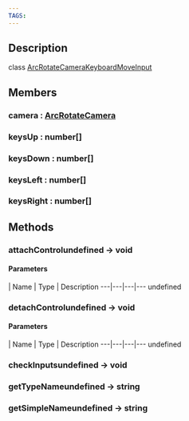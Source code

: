 ```yaml
---
TAGS:
---
```

## Description

class [ArcRotateCameraKeyboardMoveInput](/classes/2.4/ArcRotateCameraKeyboardMoveInput)



## Members

### camera : [ArcRotateCamera](/classes/2.4/ArcRotateCamera)



### keysUp : number[]



### keysDown : number[]



### keysLeft : number[]



### keysRight : number[]



## Methods

### attachControlundefined &rarr; void



#### Parameters
 | Name | Type | Description
---|---|---|---
undefined
### detachControlundefined &rarr; void



#### Parameters
 | Name | Type | Description
---|---|---|---
undefined
### checkInputsundefined &rarr; void


### getTypeNameundefined &rarr; string


### getSimpleNameundefined &rarr; string


